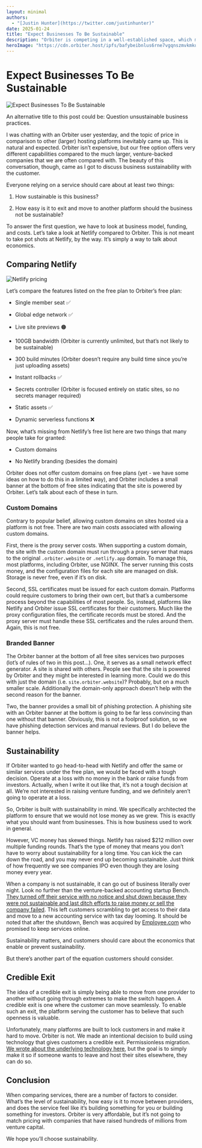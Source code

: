 ```yaml
---
layout: minimal
authors:
  - "[Justin Hunter](https://twitter.com/justinhunter)"
date: 2025-01-24
title: "Expect Businesses To Be Sustainable"
description: "Orbiter is competing in a well-established space, which means we have to be affordable while maintaining sustainability."
heroImage: "https://cdn.orbiter.host/ipfs/bafybeibnlus6rne7vgqnszmvkmkuvkfhlcdakxgpjvvrqlt2cy667xbium?img-width=750"
---
```

# Expect Businesses To Be Sustainable

![Expect Businesses To Be Sustainable](https://cdn.orbiter.host/ipfs/bafybeibnlus6rne7vgqnszmvkmkuvkfhlcdakxgpjvvrqlt2cy667xbium?img-width=750)

An alternative title to this post could be: Question unsustainable business practices.

I was chatting with an Orbiter user yesterday, and the topic of price in comparison to other (larger) hosting platforms inevitably came up. This is natural and expected. Orbiter isn’t expensive, but our free option offers very different capabilities compared to the much larger, venture-backed companies that we are often compared with. The beauty of this conversation, though, came as I got to discuss business sustainability with the customer.

Everyone relying on a service should care about at least two things:

1.  How sustainable is this business?

2.  How easy is it to exit and move to another platform should the business not be sustainable?


To answer the first question, we have to look at business model, funding, and costs. Let’s take a look at Netlify compared to Orbiter. This is not meant to take pot shots at Netlify, by the way. It’s simply a way to talk about economics.

## Comparing Netlify

![Netlify pricing](https://cdn.orbiter.host/ipfs/bafybeiaaadlrx4jrnir5lnltqplb4fklcczqxgudnemqtqt3ycn7tisiiy)

Let’s compare the features listed on the free plan to Orbiter’s free plan:

*   Single member seat ✅

*   Global edge network ✅

*   Live site previews 🟠

*   100GB bandwidth (Orbiter is currently unlimited, but that’s not likely to be sustainable)

*   300 build minutes (Orbiter doesn’t require any build time since you’re just uploading assets)

*   Instant rollbacks ✅

*   Secrets controller (Orbiter is focused entirely on static sites, so no secrets manager required)

*   Static assets ✅

*   Dynamic serverless functions ❌


Now, what’s missing from Netlify’s free list here are two things that many people take for granted:

*   Custom domains

*   No Netlify branding (besides the domain)


Orbiter does not offer custom domains on free plans (yet - we have some ideas on how to do this in a limited way), and Orbiter includes a small banner at the bottom of free sites indicating that the site is powered by Orbiter. Let’s talk about each of these in turn.

### Custom Domains

Contrary to popular belief, allowing custom domains on sites hosted via a platform is not free. There are two main costs associated with allowing custom domains.

First, there is the proxy server costs. When supporting a custom domain, the site with the custom domain must run through a proxy server that maps to the original `.orbiter.website` or `.netlify.app` domain. To manage this, most platforms, including Orbiter, use NGINX. The server running this costs money, and the configuration files for each site are managed on disk. Storage is never free, even if it’s on disk.

Second, SSL certificates must be issued for each custom domain. Platforms could require customers to bring their own cert, but that’s a cumbersome process beyond the capabilities of most people. So, instead, platforms like Netlify and Orbiter issue SSL certificates for their customers. Much like the proxy configuration files, the certificate records must be stored. And the proxy server must handle these SSL certificates and the rules around them. Again, this is not free.

### Branded Banner

The Orbiter banner at the bottom of all free sites services two purposes (lot’s of rules of two in this post…). One, it serves as a small network effect generator. A site is shared with others. People see that the site is powered by Orbiter and they might be interested in learning more. Could we do this with just the domain (i.e. `site.orbiter.website`)? Probably, but on a much smaller scale. Additionally the domain-only approach doesn’t help with the second reason for the banner.

Two, the banner provides a small bit of phishing protection. A phishing site with an Orbiter banner at the bottom is going to be far less convincing than one without that banner. Obviously, this is not a foolproof solution, so we have phishing detection services and manual reviews. But I do believe the banner helps.

## Sustainability

If Orbiter wanted to go head-to-head with Netlify and offer the same or similar services under the free plan, we would be faced with a tough decision. Operate at a loss with no money in the bank or raise funds from investors. Actually, when I write it out like that, it’s not a tough decision at all. We’re not interested in raising venture funding, and we definitely aren’t going to operate at a loss.

So, Orbiter is built with sustainability in mind. We specifically architected the platform to ensure that we would not lose money as we grew. This is exactly what you should want from businesses. This is how business used to work in general.

However, VC money has skewed things. Netlify has raised $212 million over multiple funding rounds. That’s the type of money that means you don’t have to worry about sustainability for a long time. You can kick the can down the road, and you may never end up becoming sustainable. Just think of how frequently we see companies IPO even though they are losing money every year.

When a company is not sustainable, it can go out of business literally over night. Look no further than the venture-backed accounting startup Bench. [They turned off their service with no notice and shut down because they were not sustainable and last ditch efforts to raise money or sell the company failed](https://techcrunch.com/2025/01/03/inside-the-wild-fall-and-last-minute-revival-of-bench-the-vc-backed-accounting-startup-that-imploded-over-the-holidays/). This left customers scrambling to get access to their data and move to a new accounting service with tax day looming. It should be noted that after the shutdown, Bench was acquired by [Employee.com](http://Employee.com) who promised to keep services online.

Sustainability matters, and customers should care about the economics that enable or prevent sustainability.

But there’s another part of the equation customers should consider.

## Credible Exit

The idea of a credible exit is simply being able to move from one provider to another without going through extremes to make the switch happen. A credible exit is one where the customer can move seamlessly. To enable such an exit, the platform serving the customer has to believe that such openness is valuable.

Unfortunately, many platforms are built to lock customers in and make it hard to move. Orbiter is not. We made an intentional decision to build using technology that gives customers a credible exit. Permissionless migration. [We wrote about the underlying technology here](https://orbiter.host/blog/how-we-use-blockchain-behind-the-scenes), but the goal is to simply make it so if someone wants to leave and host their sites elsewhere, they can do so.

## Conclusion

When comparing services, there are a number of factors to consider. What’s the level of sustainability, how easy is it to move between providers, and does the service feel like it’s building something for you or building something for investors. Orbiter is very affordable, but it’s not going to match pricing with companies that have raised hundreds of millions from venture capital.

We hope you’ll choose sustainability.